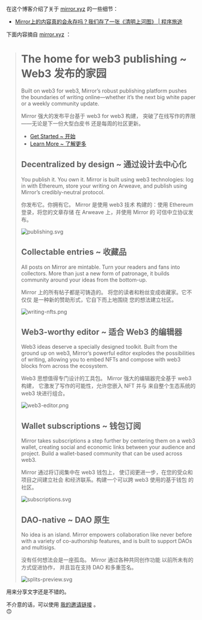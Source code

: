 
[use-test|cxlt]: https://www.chengxulvtu.com/mirror-use
[mirror.xyz]: https://mirror.xyz
[dev.mirror.xyz]: https://dev.mirror.xyz
[mirror.xyz/dashboard]: https://mirror.xyz/dashboard

在这个博客介绍了关于 [mirror.xyz] 的一些细节：

- [Mirror上的内容真的会永存吗？我们存了一张《清明上河图》 | 程序旅途][use-test|cxlt]

下面内容摘自 [mirror.xyz] ：

> # The home for web3 publishing ~ Web3 发布的家园
> 
> Built on web3 for web3, Mirror’s
>  robust publishing platform pushes
>  the boundaries of writing online—whether
>  it’s the next big white paper or
>  a weekly community update.
> 
> Mirror 强大的发布平台基于 web3 for web3 构建，
> 突破了在线写作的界限——无论是下一份大型白皮书
> 还是每周的社区更新。 
> 
> - [Get Started ~ 开始][mirror.xyz/dashboard]
> - [Learn More ~ 了解更多][dev.mirror.xyz]
> 
> ## Decentralized by design ~ 通过设计去中心化
> 
> You publish it. You own it. Mirror is
>  built using web3 technologies: log in
>  with Ethereum, store your writing on
>  Arweave, and publish using Mirror’s
>  credibly-neutral protocol.
> 
> 你发布它。你拥有它。 Mirror 是使用 web3 技术
> 构建的：使用 Ethereum 登录，将您的文章存储
> 在 Arweave 上，并使用 Mirror 的
> 可信中立协议发布。
> 
> [pic::publishing.svg-ol]: https://mirror.xyz/vectors/publishing.svg
> [pic::publishing.svg]: ./.pics/publishing.svg
> 
> ![publishing.svg][pic::publishing.svg]
> 
> ## Collectable entries ~ 收藏品
> 
> All posts on Mirror are mintable.
>  Turn your readers and fans into
>  collectors. More than just a new
>  form of patronage, it builds community
>  around your ideas from the bottom-up.
> 
> Mirror 上的所有帖子都是可铸造的。
> 将您的读者和粉丝变成收藏家。它不仅仅
> 是一种新的赞助形式，它自下而上地围绕
> 您的想法建立社区。
> 
> [pic::writing-nfts.png-ol]: https://mirror.xyz/_next/image?url=%2Fimages%2Fwriting-nfts.png&w=1080&q=75
> [pic::writing-nfts.png-ol.raw]: https://mirror.xyz/images/writing-nfts.png
> [pic::writing-nfts.png]: ./.pics/writing-nfts.png
> 
> ![writing-nfts.png][pic::writing-nfts.png]
> 
> ## Web3-worthy editor ~ 适合 Web3 的编辑器
> 
> Web3 ideas deserve a specially designed
>  toolkit. Built from the ground up on
>  web3, Mirror’s powerful editor explodes
>  the possibilities of writing, allowing
>  you to embed NFTs and compose with
>  web3 blocks from across the ecosystem.
> 
> Web3 思想值得专门设计的工具包。
>  Mirror 强大的编辑器完全基于 web3 构建，
> 它激发了写作的可能性，允许您嵌入 NFT 并与
> 来自整个生态系统的 web3 块进行组合。
> 
> [pic::web3-editor.png-ol]: https://mirror.xyz/_next/image?url=%2Fimages%2Fweb3-editor.png&w=1080&q=75
> [pic::web3-editor.png-ol.raw]: https://mirror.xyz/images/web3-editor.png
> [pic::web3-editor.png]: ./.pics/web3-editor.png
> 
> ![web3-editor.png][pic::web3-editor.png]
> 
> ## Wallet subscriptions ~ 钱包订阅
> 
> Mirror takes subscriptions a step
>  further by centering them on a web3
>  wallet, creating social and economic
>  links between your audience and project.
>  Build a wallet-based community that
>  can be used across web3.
> 
> Mirror 通过将订阅集中在 web3 钱包上，
> 使订阅更进一步，在您的受众和项目之间建立社会
> 和经济联系。构建一个可以跨 web3 使用的基于钱包
> 的社区。
> 
> [pic::subscriptions.svg-ol]: https://mirror.xyz/vectors/subscriptions.svg
> [pic::subscriptions.svg]: ./.pics/subscriptions.svg
> 
> ![subscriptions.svg][pic::subscriptions.svg]
> 
> ## DAO-native ~ DAO 原生
> 
> No idea is an island.
>  Mirror empowers collaboration like
>  never before with a variety of
>  co-authorship features, and is
>  built to support DAOs and multisigs.
> 
> 没有任何想法会是一座孤岛。
>  Mirror 通过各种共同创作功能
> 以前所未有的方式促进协作，
> 并且旨在支持 DAO 和多重签名。
> 
> [pic::splits-preview.svg-ol]: https://mirror.xyz/vectors/splits-preview.svg
> [pic::splits-preview.svg]: ./.pics/splits-preview.svg
> 
> ![splits-preview.svg][pic::splits-preview.svg]
> 


用来分享文字还是不错的。

不介意的话，可以使用 [我的邀请链接] 。  
🙃

[我的邀请链接]: https://mirror.xyz/dashboard/project/0x37Da98E4b1d562f002dF022D91E625A8b9fCc0e4/join




